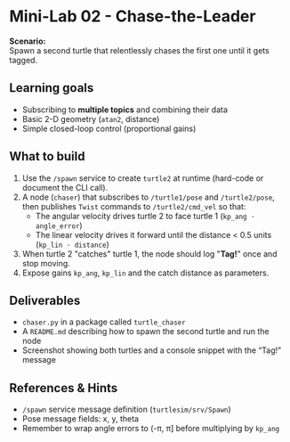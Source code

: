 # Mini-Lab 02 - Chase-the-Leader

**Scenario:**  
Spawn a second turtle that relentlessly chases the first one until it gets tagged.

## Learning goals
* Subscribing to **multiple topics** and combining their data
* Basic 2-D geometry (`atan2`, distance)
* Simple closed-loop control (proportional gains)

## What to build
1. Use the `/spawn` service to create `turtle2` at runtime (hard-code or document the CLI call).  
2. A node (`chaser`) that subscribes to `/turtle1/pose` and `/turtle2/pose`, then publishes `Twist` commands to `/turtle2/cmd_vel` so that:  
   * The angular velocity drives turtle 2 to face turtle 1 (`kp_ang · angle_error`)  
   * The linear velocity drives it forward until the distance < 0.5 units (`kp_lin · distance`)  
3. When turtle 2 "catches" turtle 1, the node should log "**Tag!**" once and stop moving.  
4. Expose gains `kp_ang`, `kp_lin` and the catch distance as parameters.

## Deliverables
* `chaser.py` in a package called `turtle_chaser`
* A `README.md` describing how to spawn the second turtle and run the node
* Screenshot showing both turtles and a console snippet with the “Tag!” message

## References & Hints
* `/spawn` service message definition (`turtlesim/srv/Spawn`)  
* Pose message fields: x, y, theta  
* Remember to wrap angle errors to (-π, π] before multiplying by `kp_ang`
